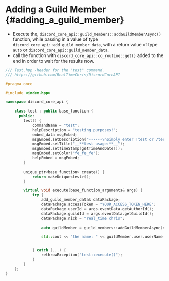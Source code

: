 Adding a Guild Member {#adding_a_guild_member}
============
- Execute the, `discord_core_api::guild_members::addGuildMemberAsync()` function, while passing in a value of type `discord_core_api::add_guild_member_data`, with a return value of type `auto` or `discord_core_api::guild_member_data`.
- call the function with `discord_core_api::co_routine::get()` added to the end in order to wait for the results now.

```cpp
/// Test.hpp -header for the "test" command.
/// https://github.com/RealTimeChris/DiscordCoreAPI

#pragma once

#include <index.hpp>

namespace discord_core_api {

	class test : public base_function {
	  public:
		test() {
			commandName = "test";
			helpDescription = "testing purposes!";
			embed_data msgEmbed;
			msgEmbed.setDescription("------\nSimply enter !test or /test!\n------");
			msgEmbed.setTitle("__**test usage:**__");
			msgEmbed.setTimeStamp(getTimeAndDate());
			msgEmbed.setColor("fe_fe_fe");
			helpEmbed = msgEmbed;
		}

		unique_ptr<base_function> create() {
			return makeUnique<test>();
		}

		virtual void execute(base_function_arguments& args) {
			try {
				add_guild_member_data& dataPackage;
				dataPackage.accessToken = "YOUR_ACCESS_TOKEN_HERE";
				dataPackage.userId = args.eventData.getAuthorId();
				dataPackage.guildId = args.eventData.getGuildId();
				dataPackage.nick = "real_time chris";

				auto guildMember = guild_members::addGuildMemberAsync(dataPackage).get();

				std::cout << "the name: " << guildMember.user.userName << std::endl;


			} catch (...) {
				rethrowException("test::execute()");
			}
		}
	};
}
```

